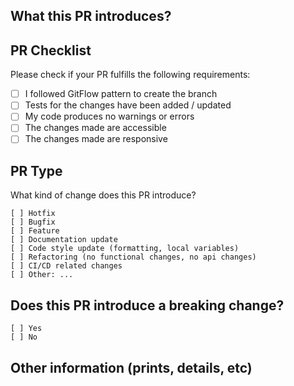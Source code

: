 ## What this PR introduces?

<!-- Please, includes a description of this pull request -->

## PR Checklist

Please check if your PR fulfills the following requirements:

- [ ] I followed GitFlow pattern to create the branch
- [ ] Tests for the changes have been added / updated
- [ ] My code produces no warnings or errors
- [ ] The changes made are accessible
- [ ] The changes made are responsive

## PR Type

What kind of change does this PR introduce?

```
[ ] Hotfix
[ ] Bugfix
[ ] Feature
[ ] Documentation update
[ ] Code style update (formatting, local variables)
[ ] Refactoring (no functional changes, no api changes)
[ ] CI/CD related changes
[ ] Other: ...
```

## Does this PR introduce a breaking change?

```
[ ] Yes
[ ] No
```

<!-- If this PR contains a breaking change, please describe the impact and migration path for existing applications below. -->

## Other information (prints, details, etc)
